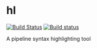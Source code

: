 # hl
[![Build Status](https://travis-ci.com/chrissimpkins/hl.svg?branch=master)](https://travis-ci.com/chrissimpkins/hl)
[![Build status](https://ci.appveyor.com/api/projects/status/cro7guwe2wsakinf/branch/master?svg=true)](https://ci.appveyor.com/project/chrissimpkins/hl/branch/master)

A pipeline syntax highlighting tool

